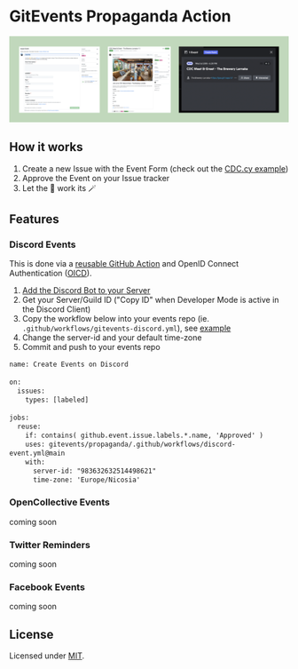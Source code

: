 # GitEvents Propaganda Action

<p align="center">
  <img src="assets/gitevents-flow.png">
</p>

## How it works

1. Create a new Issue with the Event Form (check out the [CDC.cy example](https://github.com/cyprus-developer-community/events/blob/main/.github/ISSUE_TEMPLATE/event.yml))
2. Approve the Event on your Issue tracker
3. Let the :robot: work its :magic_wand:

## Features

### Discord Events

This is done via a [reusable GitHub Action](https://docs.github.com/en/actions/using-workflows/reusing-workflows#using-inputs-and-secrets-in-a-reusable-workflow) and OpenID Connect Authentication ([OICD](https://docs.github.com/en/actions/deployment/security-hardening-your-deployments/using-openid-connect-with-reusable-workflows)).

1. [Add the Discord Bot to your Server](https://discord.com/api/oauth2/authorize?client_id=989117237619208233&scope=bot&permissions=8589953024)
2. Get your Server/Guild ID ("Copy ID" when Developer Mode is active in the Discord Client)
3. Copy the workflow below into your events repo (ie. `.github/workflows/gitevents-discord.yml`), see [example](https://github.com/cyprus-developer-community/events/blob/main/.github/workflows/gitevents-discord.yml)
4. Change the server-id and your default time-zone
5. Commit and push to your events repo

```
name: Create Events on Discord

on:
  issues:
    types: [labeled]

jobs:
  reuse:
    if: contains( github.event.issue.labels.*.name, 'Approved' )
    uses: gitevents/propaganda/.github/workflows/discord-event.yml@main
    with:
      server-id: "983632632514498621"
      time-zone: 'Europe/Nicosia'
```

### OpenCollective Events

coming soon

### Twitter Reminders

coming soon

### Facebook Events

coming soon

## License

Licensed under [MIT](./LICENSE).
